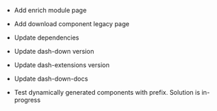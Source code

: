 * Add enrich module page
* Add download component legacy page
* Update dependencies
* Update dash-down version
* Update dash-extensions version
* Update dash-down-docs

* Test dynamically generated components with prefix. Solution is in-progress